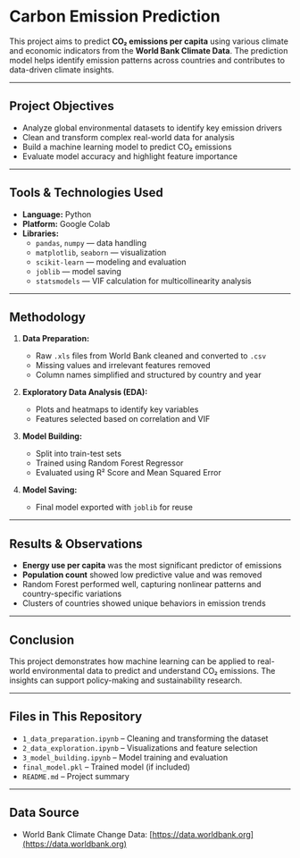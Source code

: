 # Carbon Emission Prediction

This project aims to predict **CO₂ emissions per capita** using various climate and economic indicators from the **World Bank Climate Data**. The prediction model helps identify emission patterns across countries and contributes to data-driven climate insights.

---

## Project Objectives

- Analyze global environmental datasets to identify key emission drivers  
- Clean and transform complex real-world data for analysis  
- Build a machine learning model to predict CO₂ emissions  
- Evaluate model accuracy and highlight feature importance  

---

## Tools & Technologies Used

- **Language:** Python  
- **Platform:** Google Colab  
- **Libraries:**  
  - `pandas`, `numpy` — data handling  
  - `matplotlib`, `seaborn` — visualization  
  - `scikit-learn` — modeling and evaluation  
  - `joblib` — model saving  
  - `statsmodels` — VIF calculation for multicollinearity analysis  

---

## Methodology

1. **Data Preparation:**  
   - Raw `.xls` files from World Bank cleaned and converted to `.csv`  
   - Missing values and irrelevant features removed  
   - Column names simplified and structured by country and year

2. **Exploratory Data Analysis (EDA):**  
   - Plots and heatmaps to identify key variables  
   - Features selected based on correlation and VIF

3. **Model Building:**  
   - Split into train-test sets  
   - Trained using Random Forest Regressor  
   - Evaluated using R² Score and Mean Squared Error

4. **Model Saving:**  
   - Final model exported with `joblib` for reuse

---

## Results & Observations

- **Energy use per capita** was the most significant predictor of emissions  
- **Population count** showed low predictive value and was removed  
- Random Forest performed well, capturing nonlinear patterns and country-specific variations  
- Clusters of countries showed unique behaviors in emission trends

---

## Conclusion

This project demonstrates how machine learning can be applied to real-world environmental data to predict and understand CO₂ emissions. The insights can support policy-making and sustainability research.

---

## Files in This Repository

- `1_data_preparation.ipynb` – Cleaning and transforming the dataset  
- `2_data_exploration.ipynb` – Visualizations and feature selection  
- `3_model_building.ipynb` – Model training and evaluation  
- `final_model.pkl` – Trained model (if included)  
- `README.md` – Project summary

---

## Data Source

- World Bank Climate Change Data: [https://data.worldbank.org](https://data.worldbank.org)

